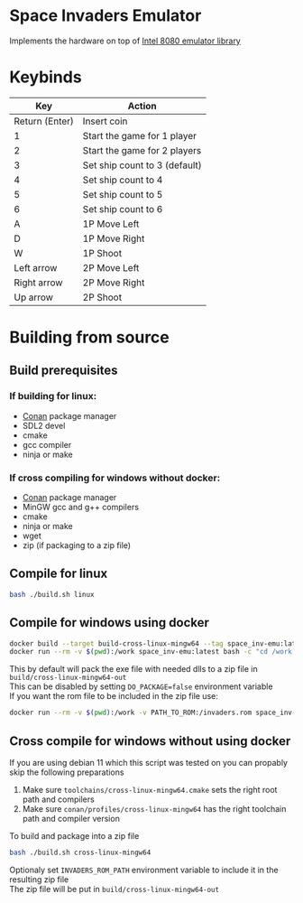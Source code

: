 # Space Invaders Emulator
Implements the hardware on top of [Intel 8080 emulator library](https://github.com/Xertes0/atat)

# Keybinds
|Key|Action|
|-|-|
|Return (Enter)|Insert coin|
|1|Start the game for 1 player|
|2|Start the game for 2 players|
|3|Set ship count to 3 (default)|
|4|Set ship count to 4|
|5|Set ship count to 5|
|6|Set ship count to 6|
|A|1P Move Left|
|D|1P Move Right|
|W|1P Shoot|
|Left arrow|2P Move Left|
|Right arrow|2P Move Right|
|Up arrow|2P Shoot|

# Building from source
## Build prerequisites
### If building for linux:
- [Conan](https://conan.io/) package manager
- SDL2 devel
- cmake
- gcc compiler
- ninja or make

### If cross compiling for windows without docker:
- [Conan](https://conan.io/) package manager
- MinGW gcc and g++ compilers
- cmake
- ninja or make
- wget
- zip (if packaging to a zip file)

## Compile for linux
```bash
bash ./build.sh linux
```

## Compile for windows using docker
```bash
docker build --target build-cross-linux-mingw64 --tag space_inv-emu:latest .
docker run --rm -v $(pwd):/work space_inv-emu:latest bash -c "cd /work && bash ./build.sh cross-linux-mingw64"
```
This by default will pack the exe file with needed dlls to a zip file in `build/cross-linux-mingw64-out`  
This can be disabled by setting `DO_PACKAGE=false` environment variable  
If you want the rom file to be included in the zip file use:  
```bash
docker run --rm -v $(pwd):/work -v PATH_TO_ROM:/invaders.rom space_inv-emu:latest bash -c "cd /work && INVADERS_ROM_PATH=/invaders.rom bash ./build.sh cross-linux-mingw64"
```

## Cross compile for windows without using docker
If you are using debian 11 which this script was tested on you can propably skip the following preparations
1. Make sure `toolchains/cross-linux-mingw64.cmake` sets the right root path and compilers
2. Make sure `conan/profiles/cross-linux-mingw64` has the right toolchain path and compiler version


To build and package into a zip file
```bash
bash ./build.sh cross-linux-mingw64
```
Optionaly set `INVADERS_ROM_PATH` environment variable to include it in the resulting zip file  
The zip file will be put in `build/cross-linux-mingw64-out`
